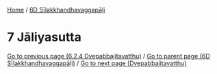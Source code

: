 
[Home](/) / [6D Sīlakkhandhavaggapāḷi](../6D.md)

# 7 Jāliyasutta


[Go to previous page (6.2.4 Dvepabbajitavatthu)](6/6.2/6.2.4.md) / [Go to parent page (6D Sīlakkhandhavaggapāḷi)](0.md) / [Go to next page (Dvepabbajitavatthu)](7/Dvepabbajitavatthu.md)


